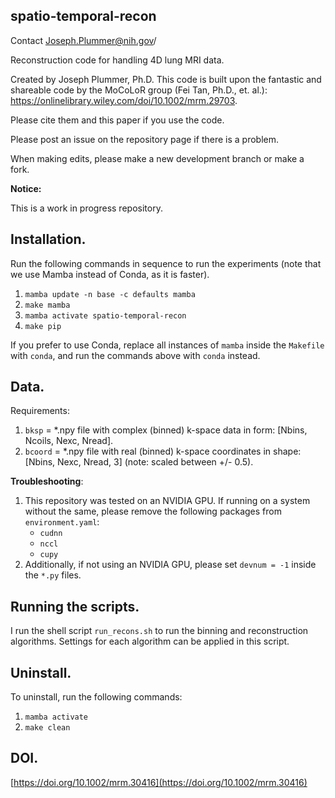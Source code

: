 ## spatio-temporal-recon

Contact Joseph.Plummer@nih.gov/

Reconstruction code for handling 4D lung MRI data.

Created by Joseph Plummer, Ph.D. This code is built upon the fantastic and shareable code by the MoCoLoR group (Fei Tan, Ph.D., et. al.):
https://onlinelibrary.wiley.com/doi/10.1002/mrm.29703. 

Please cite them and this paper if you use the code.


Please post an issue on the repository
page if there is a problem.

When making edits, please make a new development branch or make a fork.

**Notice:**

This is a work in progress repository. 


## Installation.

Run the following commands in sequence to run the experiments (note that we use Mamba instead of Conda, as it is faster). 

1. `mamba update -n base -c defaults mamba`
2. `make mamba`
3. `mamba activate spatio-temporal-recon`
4. `make pip`

If you prefer to use Conda, replace all instances of `mamba` inside the `Makefile` with `conda`, and run the commands above with `conda` instead.

## Data.

Requirements:

1. `bksp` = *.npy file with complex (binned) k-space data in form: [Nbins, Ncoils, Nexc, Nread].
2. `bcoord` = *.npy file with real (binned) k-space coordinates in shape: [Nbins, Nexc, Nread, 3] (note: scaled between +/- 0.5).

**Troubleshooting**:

1. This repository was tested on an NVIDIA GPU. If running on a system without
   the same, please remove the following packages from `environment.yaml`:
   - `cudnn`
   - `nccl`
   - `cupy`
2. Additionally, if not using an NVIDIA GPU, please set `devnum = -1` inside the `*.py` files.

## Running the scripts. 

I run the shell script `run_recons.sh` to run the binning and reconstruction algorithms. Settings for each algorithm can be applied in this script.


## Uninstall.

To uninstall, run the following commands:

1. `mamba activate`
2. `make clean`


## DOI.

[https://doi.org/10.1002/mrm.30416](https://doi.org/10.1002/mrm.30416)
